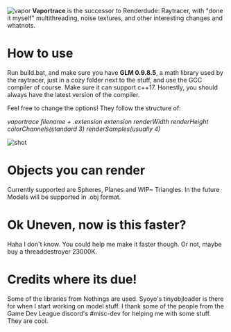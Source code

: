 ![vapor](https://cdn.discordapp.com/attachments/524077514306355210/580197672825126913/0001.gif)
**Vaportrace** is the successor to Renderdude: Raytracer, with "done it myself" multithreading, noise textures, and other interesting changes and whatnots.

# How to use

Run build.bat, and make sure you have **GLM 0.9.8.5**, a math library used by the raytracer, just in a cozy folder next to the stuff, and use the GCC compiler of course. Make sure it can support c++17. Honestly, you should always have the latest version of the compiler.

Feel free to change the options! They follow the structure of:

*vaportrace filename + .extension extension renderWidth renderHeight colorChannels(standard 3) renderSamples(usually 4)*

![shot](https://cdn.discordapp.com/attachments/524077514306355210/580201217993736232/render.png)

# Objects you can render
Currently supported are Spheres, Planes and WIP~ Triangles. In the future Models will be supported in .obj format.

# Ok Uneven, now is this faster?
Haha I don't know. You could help me make it faster though. Or not, maybe buy a threaddestroyer 23000K.

# Credits where its due!
Some of the libraries from Nothings are used. Syoyo's tinyobjloader is there for when I start working on model stuff.
I thank some of the people from the Game Dev League discord's #misc-dev for helping me with some stuff. They are cool.
